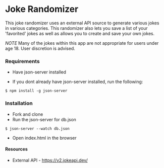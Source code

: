 # Joke Randomizer

This joke randomizer uses an external API source to generate various jokes in various categories. This randomizer also lets you save a list of your 'favorited' jokes as well as allows you to create and save your own jokes.

*NOTE* Many of the jokes within this app are not appropriate for users under age 18. User discretion is advised.


### Requirements

* Have json-server installed

* If you dont already have json-server installed, run the following:
```console
$ npm install -g json-server
```


### Installation

* Fork and clone
* Run the json-server for db.json
```console
$ json-server --watch db.json
```
* Open index.html in the browser




#### Resources
* External API - https://v2.jokeapi.dev/